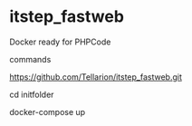 # itstep_fastweb
Docker ready for PHPCode

commands

https://github.com/Tellarion/itstep_fastweb.git

cd initfolder

docker-compose up